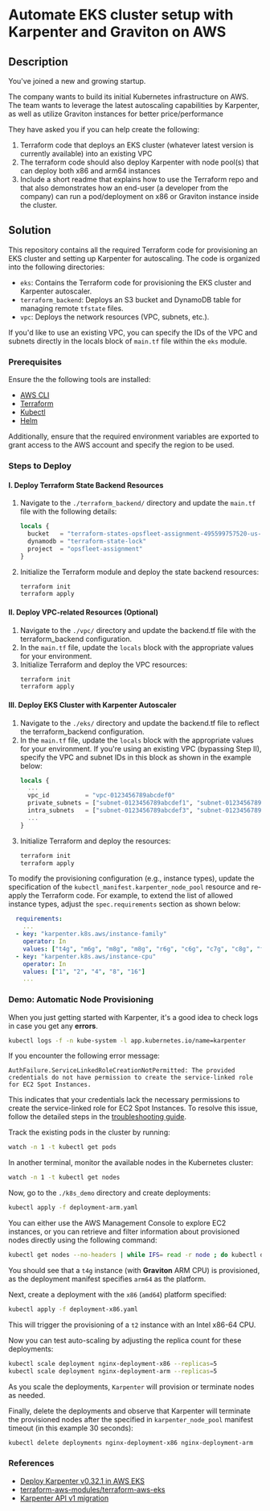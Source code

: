 # Automate EKS cluster setup with Karpenter and Graviton on AWS

## Description

You've joined a new and growing startup.

The company wants to build its initial Kubernetes infrastructure on AWS. The team wants to leverage the latest autoscaling capabilities by Karpenter, as well as utilize Graviton instances for better price/performance

They have asked you if you can help create the following:
1. Terraform code that deploys an EKS cluster (whatever latest version is currently available) into an existing VPC
2. The terraform code should also deploy Karpenter with node pool(s) that can deploy both x86 and arm64 instances
3. Include a short readme that explains how to use the Terraform repo and that also demonstrates how an end-user (a developer from the company) can run a pod/deployment on x86 or Graviton instance inside the cluster.

## Solution

This repository contains all the required Terraform code for provisioning an EKS cluster and setting up Karpenter for autoscaling. The code is organized into the following directories:

- `eks`: Contains the Terraform code for provisioning the EKS cluster and Karpenter autoscaler.
- `terraform_backend`: Deploys an S3 bucket and DynamoDB table for managing remote `tfstate` files.
- `vpc`: Deploys the network resources (VPC, subnets, etc.).

If you'd like to use an existing VPC, you can specify the IDs of the VPC and subnets directly in the locals block of `main.tf` file within the `eks` module.

### Prerequisites

Ensure the the following tools are installed:

- [AWS CLI](https://docs.aws.amazon.com/cli/latest/userguide/getting-started-install.html)
- [Terraform](https://developer.hashicorp.com/terraform/install)
- [Kubectl](https://kubernetes.io/docs/tasks/tools/)
- [Helm](https://helm.sh/docs/intro/install/)

Additionally, ensure that the required environment variables are exported to grant access to the AWS account and specify the region to be used.

### Steps to Deploy

#### I. Deploy Terraform State Backend Resources

1. Navigate to the `./terraform_backend/` directory and update the `main.tf` file with the following details:
   ```terraform
   locals {
     bucket   = "terraform-states-opsfleet-assignment-495599757520-us-east-2"
     dynamodb = "terraform-state-lock"
     project  = "opsfleet-assignment"
   }

2. Initialize the Terraform module and deploy the state backend resources:
   ```sh
   terraform init
   terraform apply
   ```
   
#### II. Deploy VPC-related Resources (Optional)

1. Navigate to the `./vpc/` directory and update the backend.tf file with the terraform_backend configuration.
2. In the `main.tf` file, update the `locals` block with the appropriate values for your environment.
3. Initialize Terraform and deploy the VPC resources:
   ```sh
   terraform init
   terraform apply
   ```

#### III. Deploy EKS Cluster with Karpenter Autoscaler
1. Navigate to the `./eks/` directory and update the backend.tf file to reflect the terraform_backend configuration.
2. In the `main.tf` file, update the `locals` block with the appropriate values for your environment.
   If you're using an existing VPC (bypassing Step II), specify the VPC and subnet IDs in this block as shown in the example below:
   ```terraform
   locals {
     ...
     vpc_id          = "vpc-0123456789abcdef0"
     private_subnets = ["subnet-0123456789abcdef1", "subnet-0123456789abcdef2"]
     intra_subnets   = ["subnet-0123456789abcdef3", "subnet-0123456789abcdef4"]
     ...
   }
   ```
4. Initialize Terraform and deploy the resources:
   ```sh
   terraform init
   terraform apply
   ```

To modify the provisioning configuration (e.g., instance types), update the specification of the `kubectl_manifest.karpenter_node_pool` resource and re-apply the Terraform code.
For example, to extend the list of allowed instance types, adjust the `spec.requirements` section as shown below:
```yaml
  requirements:
    ...
  - key: "karpenter.k8s.aws/instance-family"
    operator: In
    values: ["t4g", "m6g", "m8g", "m8g", "r6g", "c6g", "c7g", "c8g", "t2", "t3", "m4", "m5"]
  - key: "karpenter.k8s.aws/instance-cpu"
    operator: In
    values: ["1", "2", "4", "8", "16"]
    ...

```

### Demo: Automatic Node Provisioning
When you just getting started with Karpenter, it's a good idea to check logs in case you get any **errors**.
```sh
kubectl logs -f -n kube-system -l app.kubernetes.io/name=karpenter
```
If you encounter the following error message:
```
AuthFailure.ServiceLinkedRoleCreationNotPermitted: The provided credentials do not have permission to create the service-linked role for EC2 Spot Instances.
```
This indicates that your credentials lack the necessary permissions to create the service-linked role for EC2 Spot Instances. To resolve this issue, follow the detailed steps in the [troubleshooting guide](https://karpenter.sh/docs/troubleshooting/#missing-service-linked-role).

Track the existing pods in the cluster by running:
```sh
watch -n 1 -t kubectl get pods
```

In another terminal, monitor the available nodes in the Kubernetes cluster:
```sh
watch -n 1 -t kubectl get nodes
```

Now, go to the `./k8s_demo` directory and create deployments:
```sh
kubectl apply -f deployment-arm.yaml
```

You can either use the AWS Management Console to explore EC2 instances, or you can retrieve and filter information about provisioned nodes directly using the following command:
```sh
kubectl get nodes --no-headers | while IFS= read -r node ; do kubectl describe node "$(echo "$node" | cut -d' ' -f1)" | grep -E 'node.kubernetes.io/instance-type=|kubernetes.io/hostname='; done
```

You should see that a `t4g` instance (with **Graviton** ARM CPU) is provisioned, as the deployment manifest specifies `arm64` as the platform.

Next, create a deployment with the `x86` (`amd64`) platform specified:
```sh
kubectl apply -f deployment-x86.yaml
```
This will trigger the provisioning of a `t2` instance with an Intel x86-64 CPU.

Now you can test auto-scaling by adjusting the replica count for these deployments:
```sh
kubectl scale deployment nginx-deployment-x86 --replicas=5
kubectl scale deployment nginx-deployment-arm --replicas=5
```
As you scale the deployments, `Karpenter` will provision or terminate nodes as needed.

Finally, delete the deployments and observe that Karpenter will terminate the provisioned nodes after the specified in
`karpenter_node_pool` manifest timeout (in this example 30 seconds):
```sh
kubectl delete deployments nginx-deployment-x86 nginx-deployment-arm
```

### References
- [Deploy Karpenter v0.32.1 in AWS EKS](https://medium.com/@takebsd/deploy-karpenter-v0-32-1-in-aws-eks-ba16dc550443)
- [terraform-aws-modules/terraform-aws-eks](https://github.com/terraform-aws-modules/terraform-aws-eks/tree/master/examples/karpenter)
- [Karpenter API v1 migration](https://karpenter.sh/docs/upgrading/v1-migration/)
